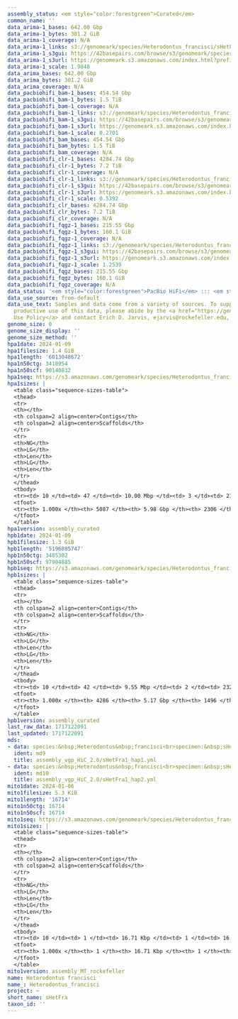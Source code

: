 ```yaml
---
assembly_status: <em style="color:forestgreen">Curated</em>
common_name: ''
data_arima-1_bases: 642.00 Gbp
data_arima-1_bytes: 301.2 GiB
data_arima-1_coverage: N/A
data_arima-1_links: s3://genomeark/species/Heterodontus_francisci/sHetFra1/genomic_data/arima/<br>
data_arima-1_s3gui: https://42basepairs.com/browse/s3/genomeark/species/Heterodontus_francisci/sHetFra1/genomic_data/arima/
data_arima-1_s3url: https://genomeark.s3.amazonaws.com/index.html?prefix=species/Heterodontus_francisci/sHetFra1/genomic_data/arima/
data_arima-1_scale: 1.9848
data_arima_bases: 642.00 Gbp
data_arima_bytes: 301.2 GiB
data_arima_coverage: N/A
data_pacbiohifi_bam-1_bases: 454.54 Gbp
data_pacbiohifi_bam-1_bytes: 1.5 TiB
data_pacbiohifi_bam-1_coverage: N/A
data_pacbiohifi_bam-1_links: s3://genomeark/species/Heterodontus_francisci/sHetFra1/genomic_data/pacbio_hifi/<br>
data_pacbiohifi_bam-1_s3gui: https://42basepairs.com/browse/s3/genomeark/species/Heterodontus_francisci/sHetFra1/genomic_data/pacbio_hifi/
data_pacbiohifi_bam-1_s3url: https://genomeark.s3.amazonaws.com/index.html?prefix=species/Heterodontus_francisci/sHetFra1/genomic_data/pacbio_hifi/
data_pacbiohifi_bam-1_scale: 0.2701
data_pacbiohifi_bam_bases: 454.54 Gbp
data_pacbiohifi_bam_bytes: 1.5 TiB
data_pacbiohifi_bam_coverage: N/A
data_pacbiohifi_clr-1_bases: 4284.74 Gbp
data_pacbiohifi_clr-1_bytes: 7.2 TiB
data_pacbiohifi_clr-1_coverage: N/A
data_pacbiohifi_clr-1_links: s3://genomeark/species/Heterodontus_francisci/sHetFra1/genomic_data/pacbio_hifi/<br>
data_pacbiohifi_clr-1_s3gui: https://42basepairs.com/browse/s3/genomeark/species/Heterodontus_francisci/sHetFra1/genomic_data/pacbio_hifi/
data_pacbiohifi_clr-1_s3url: https://genomeark.s3.amazonaws.com/index.html?prefix=species/Heterodontus_francisci/sHetFra1/genomic_data/pacbio_hifi/
data_pacbiohifi_clr-1_scale: 0.5392
data_pacbiohifi_clr_bases: 4284.74 Gbp
data_pacbiohifi_clr_bytes: 7.2 TiB
data_pacbiohifi_clr_coverage: N/A
data_pacbiohifi_fqgz-1_bases: 215.55 Gbp
data_pacbiohifi_fqgz-1_bytes: 160.1 GiB
data_pacbiohifi_fqgz-1_coverage: N/A
data_pacbiohifi_fqgz-1_links: s3://genomeark/species/Heterodontus_francisci/sHetFra1/genomic_data/pacbio_hifi/<br>
data_pacbiohifi_fqgz-1_s3gui: https://42basepairs.com/browse/s3/genomeark/species/Heterodontus_francisci/sHetFra1/genomic_data/pacbio_hifi/
data_pacbiohifi_fqgz-1_s3url: https://genomeark.s3.amazonaws.com/index.html?prefix=species/Heterodontus_francisci/sHetFra1/genomic_data/pacbio_hifi/
data_pacbiohifi_fqgz-1_scale: 1.2539
data_pacbiohifi_fqgz_bases: 215.55 Gbp
data_pacbiohifi_fqgz_bytes: 160.1 GiB
data_pacbiohifi_fqgz_coverage: N/A
data_status: '<em style="color:forestgreen">PacBio HiFi</em> ::: <em style="color:forestgreen">Arima</em>'
data_use_source: from-default
data_use_text: Samples and data come from a variety of sources. To support fair and
  productive use of this data, please abide by the <a href="https://genome10k.soe.ucsc.edu/data-use-policies/">Data
  Use Policy</a> and contact Erich D. Jarvis, ejarvis@rockefeller.edu, with any questions.
genome_size: 0
genome_size_display: ''
genome_size_method: ''
hpa1date: 2024-01-09
hpa1filesize: 1.4 GiB
hpa1length: '6013048672'
hpa1n50ctg: 3418954
hpa1n50scf: 90140832
hpa1seq: https://s3.amazonaws.com/genomeark/species/Heterodontus_francisci/sHetFra1/assembly_curated/sHetFra1.hap1.cur.20240109.fasta.gz
hpa1sizes: |
  <table class="sequence-sizes-table">
  <thead>
  <tr>
  <th></th>
  <th colspan=2 align=center>Contigs</th>
  <th colspan=2 align=center>Scaffolds</th>
  </tr>
  <tr>
  <th>NG</th>
  <th>LG</th>
  <th>Len</th>
  <th>LG</th>
  <th>Len</th>
  </tr>
  </thead>
  <tbody>
  <tr><td> 10 </td><td> 47 </td><td> 10.00 Mbp </td><td> 3 </td><td> 214.64 Mbp </td></tr><tr><td> 20 </td><td> 120 </td><td> 7.03 Mbp </td><td> 6 </td><td> 163.05 Mbp </td></tr><tr><td> 30 </td><td> 217 </td><td> 5.55 Mbp </td><td> 10 </td><td> 126.46 Mbp </td></tr><tr><td> 40 </td><td> 341 </td><td> 4.22 Mbp </td><td> 15 </td><td> 107.91 Mbp </td></tr><tr style="background-color:#cccccc;"><td> 50 </td><td> 500 </td><td style="background-color:#88ff88;"> 3.42 Mbp </td><td> 21 </td><td style="background-color:#88ff88;"> 90.14 Mbp </td></tr><tr><td> 60 </td><td> 704 </td><td> 2.60 Mbp </td><td> 29 </td><td> 74.47 Mbp </td></tr><tr><td> 70 </td><td> 975 </td><td> 1.89 Mbp </td><td> 39 </td><td> 44.09 Mbp </td></tr><tr><td> 80 </td><td> 1360 </td><td> 1.25 Mbp </td><td> 77 </td><td> 7.53 Mbp </td></tr><tr><td> 90 </td><td> 1993 </td><td> 0.70 Mbp </td><td> 246 </td><td> 2.08 Mbp </td></tr><tr><td> 100 </td><td> 5087 </td><td> 13.35 Kbp </td><td> 2306 </td><td> 13.35 Kbp </td></tr></tbody>
  <tfoot>
  <tr><th> 1.000x </th><th> 5087 </th><th> 5.98 Gbp </th><th> 2306 </th><th> 6.01 Gbp </th></tr>
  </tfoot>
  </table>
hpa1version: assembly_curated
hpb1date: 2024-01-09
hpb1filesize: 1.3 GiB
hpb1length: '5196885747'
hpb1n50ctg: 3485302
hpb1n50scf: 97904885
hpb1seq: https://s3.amazonaws.com/genomeark/species/Heterodontus_francisci/sHetFra1/assembly_curated/sHetFra1.hap2.cur.20240109.fasta.gz
hpb1sizes: |
  <table class="sequence-sizes-table">
  <thead>
  <tr>
  <th></th>
  <th colspan=2 align=center>Contigs</th>
  <th colspan=2 align=center>Scaffolds</th>
  </tr>
  <tr>
  <th>NG</th>
  <th>LG</th>
  <th>Len</th>
  <th>LG</th>
  <th>Len</th>
  </tr>
  </thead>
  <tbody>
  <tr><td> 10 </td><td> 42 </td><td> 9.55 Mbp </td><td> 2 </td><td> 232.73 Mbp </td></tr><tr><td> 20 </td><td> 106 </td><td> 6.85 Mbp </td><td> 5 </td><td> 208.07 Mbp </td></tr><tr><td> 30 </td><td> 192 </td><td> 5.41 Mbp </td><td> 8 </td><td> 129.45 Mbp </td></tr><tr><td> 40 </td><td> 300 </td><td> 4.21 Mbp </td><td> 13 </td><td> 119.98 Mbp </td></tr><tr style="background-color:#cccccc;"><td> 50 </td><td> 435 </td><td style="background-color:#88ff88;"> 3.49 Mbp </td><td> 17 </td><td style="background-color:#88ff88;"> 97.90 Mbp </td></tr><tr><td> 60 </td><td> 610 </td><td> 2.52 Mbp </td><td> 23 </td><td> 78.62 Mbp </td></tr><tr><td> 70 </td><td> 855 </td><td> 1.79 Mbp </td><td> 31 </td><td> 62.63 Mbp </td></tr><tr><td> 80 </td><td> 1213 </td><td> 1.17 Mbp </td><td> 41 </td><td> 35.59 Mbp </td></tr><tr><td> 90 </td><td> 1802 </td><td> 0.64 Mbp </td><td> 97 </td><td> 3.28 Mbp </td></tr><tr><td> 100 </td><td> 4286 </td><td> 13.81 Kbp </td><td> 1496 </td><td> 13.81 Kbp </td></tr></tbody>
  <tfoot>
  <tr><th> 1.000x </th><th> 4286 </th><th> 5.17 Gbp </th><th> 1496 </th><th> 5.20 Gbp </th></tr>
  </tfoot>
  </table>
hpb1version: assembly_curated
last_raw_data: 1717122091
last_updated: 1717122091
mds:
- data: species:&nbsp;Heterodontus&nbsp;francisci<br>specimen:&nbsp;sHetFra1<br>projects:&nbsp;<br>&nbsp;&nbsp;-&nbsp;vgp<br>data_location:&nbsp;S3<br>release_to:&nbsp;S3<br>haplotype_to_curate:&nbsp;hap1<br>hap1:&nbsp;s3://genomeark/species/Heterodontus_francisci/sHetFra1/assembly_vgp_HiC_2.0/sHetFra1.HiC.hap1.20230522.fasta.gz<br>hap2:&nbsp;s3://genomeark/species/Heterodontus_francisci/sHetFra1/assembly_vgp_HiC_2.0/sHetFra1.HiC.hap2.20230522.fasta.gz<br>pretext_hap1:&nbsp;s3://genomeark/species/Heterodontus_francisci/sHetFra1/assembly_vgp_HiC_2.0/evaluation/hap1/pretext/sHetFra1_hap1__s2_heatmap.pretext<br>pretext_hap2:&nbsp;s3://genomeark/species/Heterodontus_francisci/sHetFra1/assembly_vgp_HiC_2.0/evaluation/hap2/pretext/sHetFra1_hap2__s2_heatmap.pretext<br>kmer_spectra_img:&nbsp;s3://genomeark/species/Heterodontus_francisci/sHetFra1/assembly_vgp_HiC_2.0/evaluation/merqury/sHetFra1_png/<br>pacbio_read_dir:&nbsp;s3://genomeark/species/Heterodontus_francisci/sHetFra1/genomic_data/pacbio_hifi/<br>pacbio_read_type:&nbsp;hifi<br>bionano_cmap_dir:&nbsp;s3://genomeark/species/Heterodontus_francisci/sHetFra1/genomic_data/bionano/<br>hic_read_dir:&nbsp;s3://genomeark/species/Heterodontus_francisci/sHetFra1/genomic_data/arima/<br>pipeline:<br>&nbsp;&nbsp;-&nbsp;hifiasm&nbsp;(0.18.8+galaxy1)<br>&nbsp;&nbsp;-&nbsp;solve&nbsp;(3.7)<br>&nbsp;&nbsp;-&nbsp;yahs&nbsp;(1.2a.2+galaxy1)<br>assembled_by_group:&nbsp;Rockefeller<br>notes:&nbsp;This&nbsp;was&nbsp;a&nbsp;hifiasm-HiC&nbsp;assembly&nbsp;of&nbsp;sHetFra1,&nbsp;resulting&nbsp;in&nbsp;two&nbsp;complete&nbsp;haplotypes.&nbsp;This&nbsp;individual&nbsp;did&nbsp;have&nbsp;bionano&nbsp;data.&nbsp;Bionano&nbsp;Solve&nbsp;3.7&nbsp;was&nbsp;run&nbsp;with&nbsp;No&nbsp;Filter&nbsp;for&nbsp;the&nbsp;genome&nbsp;maps&nbsp;conflict&nbsp;and&nbsp;sequence&nbsp;conflict&nbsp;filter.&nbsp;HiC&nbsp;scaffolding&nbsp;was&nbsp;performed&nbsp;with&nbsp;yahs.&nbsp;The&nbsp;HiC&nbsp;prep&nbsp;was&nbsp;Arima&nbsp;kit&nbsp;2.&nbsp;The&nbsp;kmer&nbsp;spectra&nbsp;indicate&nbsp;a&nbsp;homogametic&nbsp;specimen.&nbsp;I&nbsp;am&nbsp;submitting&nbsp;both&nbsp;hap1&nbsp;&&nbsp;hap2&nbsp;for&nbsp;dual&nbsp;curation.&nbsp;This&nbsp;is&nbsp;the&nbsp;curation&nbsp;ticket&nbsp;for&nbsp;hap1.&nbsp;
  ident: md9
  title: assembly_vgp_HiC_2.0/sHetFra1_hap1.yml
- data: species:&nbsp;Heterodontus&nbsp;francisci<br>specimen:&nbsp;sHetFra1<br>projects:&nbsp;<br>&nbsp;&nbsp;-&nbsp;vgp<br>data_location:&nbsp;S3<br>release_to:&nbsp;S3<br>haplotype_to_curate:&nbsp;hap2<br>hap1:&nbsp;s3://genomeark/species/Heterodontus_francisci/sHetFra1/assembly_vgp_HiC_2.0/sHetFra1.HiC.hap1.20230522.fasta.gz<br>hap2:&nbsp;s3://genomeark/species/Heterodontus_francisci/sHetFra1/assembly_vgp_HiC_2.0/sHetFra1.HiC.hap2.20230522.fasta.gz<br>pretext_hap1:&nbsp;s3://genomeark/species/Heterodontus_francisci/sHetFra1/assembly_vgp_HiC_2.0/evaluation/hap1/pretext/sHetFra1_hap1__s2_heatmap.pretext<br>pretext_hap2:&nbsp;s3://genomeark/species/Heterodontus_francisci/sHetFra1/assembly_vgp_HiC_2.0/evaluation/hap2/pretext/sHetFra1_hap2__s2_heatmap.pretext<br>kmer_spectra_img:&nbsp;s3://genomeark/species/Heterodontus_francisci/sHetFra1/assembly_vgp_HiC_2.0/evaluation/merqury/sHetFra1_png/<br>pacbio_read_dir:&nbsp;s3://genomeark/species/Heterodontus_francisci/sHetFra1/genomic_data/pacbio_hifi/<br>pacbio_read_type:&nbsp;hifi<br>bionano_cmap_dir:&nbsp;s3://genomeark/species/Heterodontus_francisci/sHetFra1/genomic_data/bionano/<br>hic_read_dir:&nbsp;s3://genomeark/species/Heterodontus_francisci/sHetFra1/genomic_data/arima/<br>pipeline:<br>&nbsp;&nbsp;-&nbsp;hifiasm&nbsp;(0.18.8+galaxy1)<br>&nbsp;&nbsp;-&nbsp;solve&nbsp;(3.7)<br>&nbsp;&nbsp;-&nbsp;yahs&nbsp;(1.2a.2+galaxy1)<br>assembled_by_group:&nbsp;Rockefeller<br>notes:&nbsp;This&nbsp;was&nbsp;a&nbsp;hifiasm-HiC&nbsp;assembly&nbsp;of&nbsp;sHetFra1,&nbsp;resulting&nbsp;in&nbsp;two&nbsp;complete&nbsp;haplotypes.&nbsp;This&nbsp;individual&nbsp;did&nbsp;have&nbsp;bionano&nbsp;data.&nbsp;Bionano&nbsp;Solve&nbsp;3.7&nbsp;was&nbsp;run&nbsp;with&nbsp;No&nbsp;Filter&nbsp;for&nbsp;the&nbsp;genome&nbsp;maps&nbsp;conflict&nbsp;and&nbsp;sequence&nbsp;conflict&nbsp;filter.&nbsp;HiC&nbsp;scaffolding&nbsp;was&nbsp;performed&nbsp;with&nbsp;yahs.&nbsp;The&nbsp;HiC&nbsp;prep&nbsp;was&nbsp;Arima&nbsp;kit&nbsp;2.&nbsp;The&nbsp;kmer&nbsp;spectra&nbsp;indicate&nbsp;a&nbsp;homogametic&nbsp;specimen.&nbsp;I&nbsp;am&nbsp;submitting&nbsp;both&nbsp;hap1&nbsp;&&nbsp;hap2&nbsp;for&nbsp;dual&nbsp;curation.&nbsp;This&nbsp;is&nbsp;the&nbsp;curation&nbsp;ticket&nbsp;for&nbsp;hap2.&nbsp;
  ident: md10
  title: assembly_vgp_HiC_2.0/sHetFra1_hap2.yml
mito1date: 2024-01-06
mito1filesize: 5.3 KiB
mito1length: '16714'
mito1n50ctg: 16714
mito1n50scf: 16714
mito1seq: https://s3.amazonaws.com/genomeark/species/Heterodontus_francisci/sHetFra1/assembly_MT_rockefeller/sHetFra1.MT.20240106.fasta.gz
mito1sizes: |
  <table class="sequence-sizes-table">
  <thead>
  <tr>
  <th></th>
  <th colspan=2 align=center>Contigs</th>
  <th colspan=2 align=center>Scaffolds</th>
  </tr>
  <tr>
  <th>NG</th>
  <th>LG</th>
  <th>Len</th>
  <th>LG</th>
  <th>Len</th>
  </tr>
  </thead>
  <tbody>
  <tr><td> 10 </td><td> 1 </td><td> 16.71 Kbp </td><td> 1 </td><td> 16.71 Kbp </td></tr><tr><td> 20 </td><td> 1 </td><td> 16.71 Kbp </td><td> 1 </td><td> 16.71 Kbp </td></tr><tr><td> 30 </td><td> 1 </td><td> 16.71 Kbp </td><td> 1 </td><td> 16.71 Kbp </td></tr><tr><td> 40 </td><td> 1 </td><td> 16.71 Kbp </td><td> 1 </td><td> 16.71 Kbp </td></tr><tr style="background-color:#cccccc;"><td> 50 </td><td> 1 </td><td style="background-color:#ff8888;"> 16.71 Kbp </td><td> 1 </td><td style="background-color:#ff8888;"> 16.71 Kbp </td></tr><tr><td> 60 </td><td> 1 </td><td> 16.71 Kbp </td><td> 1 </td><td> 16.71 Kbp </td></tr><tr><td> 70 </td><td> 1 </td><td> 16.71 Kbp </td><td> 1 </td><td> 16.71 Kbp </td></tr><tr><td> 80 </td><td> 1 </td><td> 16.71 Kbp </td><td> 1 </td><td> 16.71 Kbp </td></tr><tr><td> 90 </td><td> 1 </td><td> 16.71 Kbp </td><td> 1 </td><td> 16.71 Kbp </td></tr><tr><td> 100 </td><td> 1 </td><td> 16.71 Kbp </td><td> 1 </td><td> 16.71 Kbp </td></tr></tbody>
  <tfoot>
  <tr><th> 1.000x </th><th> 1 </th><th> 16.71 Kbp </th><th> 1 </th><th> 16.71 Kbp </th></tr>
  </tfoot>
  </table>
mito1version: assembly_MT_rockefeller
name: Heterodontus francisci
name_: Heterodontus_francisci
project: ~
short_name: sHetFra
taxon_id: ''
---
```

